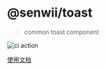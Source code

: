 # @senwii/toast
> common toast component

![ci action](https://github.com/senwii/toast/workflows/ci/badge.svg)

[使用文档](https://senwii.ink/document/senwii-toast/)

